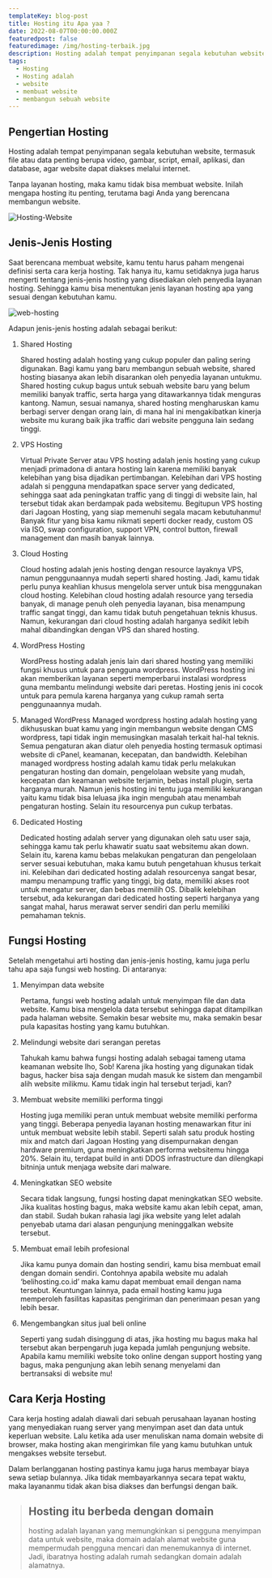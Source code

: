 ```yaml
---
templateKey: blog-post
title: Hosting itu Apa yaa ?
date: 2022-08-07T00:00:00.000Z
featuredpost: false
featuredimage: /img/hosting-terbaik.jpg
description: Hosting adalah tempat penyimpanan segala kebutuhan website
tags:
  - Hosting
  - Hosting adalah
  - website
  - membuat website
  - membangun sebuah website
---
```


## Pengertian Hosting
Hosting adalah tempat penyimpanan segala kebutuhan website, termasuk file atau data penting berupa video, gambar, script, email, aplikasi, dan database, agar website dapat diakses melalui internet.

Tanpa layanan hosting, maka kamu tidak bisa membuat website. Inilah mengapa hosting itu penting, terutama bagi Anda yang berencana membangun website.

![Hosting-Website](/img/Hosting-Website.png)

## Jenis-Jenis Hosting
Saat berencana membuat website, kamu tentu harus paham mengenai definisi serta cara kerja hosting. Tak hanya itu, kamu setidaknya juga harus mengerti tentang jenis-jenis hosting yang disediakan oleh penyedia layanan hosting. Sehingga kamu bisa menentukan jenis layanan hosting apa yang sesuai dengan kebutuhan kamu.

![web-hosting](/img/web-hosting.png)

Adapun jenis-jenis hosting adalah sebagai berikut:

1. Shared Hosting
   
   Shared hosting adalah hosting yang cukup populer dan paling sering digunakan. Bagi kamu yang baru membangun sebuah website, shared hosting biasanya akan lebih disarankan oleh penyedia layanan untukmu.
   Shared hosting cukup bagus untuk sebuah website baru yang belum memiliki banyak traffic, serta harga yang ditawarkannya tidak menguras kantong. Namun, sesuai namanya, shared hosting mengharuskan kamu berbagi server dengan orang lain, di mana hal ini mengakibatkan kinerja website mu kurang baik jika traffic dari website pengguna lain sedang tinggi.

2. VPS Hosting
   
   Virtual Private Server atau VPS hosting adalah jenis hosting yang cukup menjadi primadona di antara hosting lain karena memiliki banyak kelebihan yang bisa dijadikan pertimbangan. Kelebihan dari VPS hosting adalah si pengguna mendapatkan space server yang dedicated, sehingga saat ada peningkatan traffic yang di tinggi di website lain, hal tersebut tidak akan berdampak pada websitemu.
   Begitupun VPS hosting dari Jagoan Hosting, yang siap memenuhi segala macam kebutuhanmu! Banyak fitur yang bisa kamu nikmati seperti docker ready, custom OS via ISO, swap configuration, support VPN, control button, firewall management dan masih banyak lainnya.

3. Cloud Hosting
   
   Cloud hosting adalah jenis hosting dengan resource layaknya VPS, namun penggunaannya mudah seperti shared hosting. Jadi, kamu tidak perlu punya keahlian khusus mengelola server untuk bisa menggunakan cloud hosting. 
   Kelebihan cloud hosting adalah resource yang tersedia banyak, di manage penuh oleh penyedia layanan, bisa menampung traffic sangat tinggi, dan kamu tidak butuh pengetahuan teknis khusus. Namun, kekurangan dari cloud hosting adalah harganya sedikit lebih mahal dibandingkan dengan VPS dan shared hosting.

4. WordPress Hosting
   
   WordPress hosting adalah jenis lain dari shared hosting yang memiliki fungsi khusus untuk para pengguna wordpress. WordPress hosting ini akan memberikan layanan seperti memperbarui instalasi wordpress guna membantu melindungi website dari peretas. Hosting jenis ini cocok untuk para pemula karena harganya yang cukup ramah serta penggunaannya mudah.

5. Managed WordPress
   Managed wordpress hosting adalah hosting yang dikhususkan buat kamu yang ingin membangun website dengan CMS wordpress, tapi tidak ingin memusingkan masalah terkait hal-hal teknis. Semua pengaturan akan diatur oleh penyedia hosting termasuk optimasi website di cPanel, keamanan, kecepatan, dan bandwidth.
   Kelebihan managed wordpress hosting adalah kamu tidak perlu melakukan pengaturan hosting dan domain, pengelolaan website yang mudah, kecepatan dan keamanan website terjamin, bebas install plugin, serta harganya murah. Namun jenis hosting ini tentu juga memiliki kekurangan yaitu kamu tidak bisa leluasa jika ingin mengubah atau menambah pengaturan hosting. Selain itu resourcenya pun cukup terbatas.

6. Dedicated Hosting
   
   Dedicated hosting adalah server yang digunakan oleh satu user saja, sehingga kamu tak perlu khawatir suatu saat websitemu akan down. Selain itu, karena kamu bebas melakukan pengaturan dan pengelolaan server sesuai kebutuhan, maka kamu butuh pengetahuan khusus terkait ini.
   Kelebihan dari dedicated hosting adalah resourcenya sangat besar, mampu menampung traffic yang tinggi, big data, memiliki akses root untuk mengatur server, dan bebas memilih OS. Dibalik kelebihan tersebut, ada kekurangan dari dedicated hosting seperti harganya yang sangat mahal, harus merawat server sendiri dan perlu memiliki pemahaman teknis. 

## Fungsi Hosting
Setelah mengetahui arti hosting dan jenis-jenis hosting, kamu juga perlu tahu apa saja fungsi web hosting. Di antaranya:

1. Menyimpan data website
   
   Pertama, fungsi web hosting adalah untuk menyimpan file dan data website. Kamu bisa mengelola data tersebut sehingga dapat ditampilkan pada halaman website. Semakin besar website mu, maka semakin besar pula kapasitas hosting yang kamu butuhkan.

2. Melindungi website dari serangan peretas
   
   Tahukah kamu bahwa fungsi hosting adalah sebagai tameng utama keamanan website lho, Sob! Karena jika hosting yang digunakan tidak bagus, hacker bisa saja dengan mudah masuk ke sistem dan mengambil alih website milikmu. Kamu tidak ingin hal tersebut terjadi, kan?

3. Membuat website memiliki performa tinggi
   
   Hosting juga memiliki peran untuk membuat website memiliki performa yang tinggi. Beberapa penyedia layanan hosting menawarkan fitur ini untuk membuat website lebih stabil. Seperti salah satu produk hosting mix and match dari Jagoan Hosting yang disempurnakan dengan hardware premium, guna meningkatkan performa websitemu hingga 20%. Selain itu, terdapat build in anti DDOS infrastructure dan dilengkapi bitninja untuk menjaga website dari malware.

4. Meningkatkan SEO website
   
   Secara tidak langsung, fungsi hosting dapat meningkatkan SEO website. Jika kualitas hosting bagus, maka website kamu akan lebih cepat, aman, dan stabil. Sudah bukan rahasia lagi jika website yang lelet adalah penyebab utama dari alasan pengunjung meninggalkan website tersebut. 

5. Membuat email lebih profesional
   
   Jika kamu punya domain dan hosting sendiri, kamu bisa membuat email dengan domain sendiri. Contohnya apabila website mu adalah ‘belihosting.co.id’ maka kamu dapat membuat email dengan nama tersebut.
   Keuntungan lainnya, pada email hosting kamu juga memperoleh fasilitas kapasitas pengiriman dan penerimaan pesan yang lebih besar.

6. Mengembangkan situs jual beli online
   
   Seperti yang sudah disinggung di atas, jika hosting mu bagus maka hal tersebut akan berpengaruh juga kepada jumlah pengunjung website. Apabila kamu memiliki website toko online dengan support hosting yang bagus, maka pengunjung akan lebih senang menyelami dan bertransaksi di website mu!

## Cara Kerja Hosting
Cara kerja hosting adalah diawali dari sebuah perusahaan layanan hosting yang menyediakan ruang server yang menyimpan aset dan data untuk keperluan website. Lalu ketika ada user menuliskan nama domain website di browser, maka hosting akan mengirimkan file yang kamu butuhkan untuk mengakses website tersebut. 

Dalam berlangganan hosting pastinya kamu juga harus membayar biaya sewa setiap bulannya. Jika tidak membayarkannya secara tepat waktu, maka layananmu tidak akan bisa diakses dan berfungsi dengan baik.

> ## Hosting itu berbeda dengan domain
> hosting adalah layanan yang memungkinkan si pengguna menyimpan data untuk website, maka domain adalah alamat website guna mempermudah pengguna mencari dan menemukannya di internet. Jadi, ibaratnya hosting adalah rumah sedangkan domain adalah alamatnya.